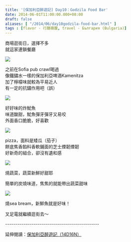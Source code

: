 ```yaml
---
title: '[保加利亞醉遊記] Day10：Godzila Food Bar'
date: 2014-06-01T11:00:00.000+08:00
draft: false
aliases: [ "/2014/06/day10godzila-food-bar.html" ]
tags : [flavor - 行膳積腹, travel - България (Bulgaria)]
---
```


商場逛街日，選擇不多  
就這家連鎖餐廳  

[![](https://4.bp.blogspot.com/-Tz3Hw7a2qMs/XDsVcJrmIbI/AAAAAAAAFXw/VbiQiSIjVcEn_wkr5GzX1q1kpsydhDpJQCLcBGAs/s640/14307502242_f8a3f91fae_z.jpg)](https://4.bp.blogspot.com/-Tz3Hw7a2qMs/XDsVcJrmIbI/AAAAAAAAFXw/VbiQiSIjVcEn_wkr5GzX1q1kpsydhDpJQCLcBGAs/s1600/14307502242_f8a3f91fae_z.jpg)

之前在Sofia pub crawl喝過  
像鐵鏽水一樣的保加利亞啤酒Kamenitza  
加了檸檬味就較為平易近人  
有一定的抗鏽作用吧（誤）  

[![](https://4.bp.blogspot.com/-xVzXbDiA8qc/XDsVngEEjhI/AAAAAAAAFX4/Y9qIAPK9_M4g8FBjHfO9pgq3SfrSH8AXwCLcBGAs/s640/14306058111_19bc285837_z.jpg)](https://4.bp.blogspot.com/-xVzXbDiA8qc/XDsVngEEjhI/AAAAAAAAFX4/Y9qIAPK9_M4g8FBjHfO9pgq3SfrSH8AXwCLcBGAs/s1600/14306058111_19bc285837_z.jpg)

好好味的炸魷魚  
味道酸甜，魷魚彈牙彈牙又易咬  
外面香口脆脆，好喜歡  

[![](https://4.bp.blogspot.com/-oEsR9y1ZlSU/XDsVsSisBZI/AAAAAAAAFYA/SuZ5pMOoYLk8-1LyiyFjYcU9I8qYs1JmACLcBGAs/s640/14306058951_fdf0e91386_z.jpg)](https://4.bp.blogspot.com/-oEsR9y1ZlSU/XDsVsSisBZI/AAAAAAAAFYA/SuZ5pMOoYLk8-1LyiyFjYcU9I8qYs1JmACLcBGAs/s1600/14306058951_fdf0e91386_z.jpg)

pizza，面料是矮瓜（茄子）  
餅底焦香餡料香軟鋪面的芝士煙韌煙韌  
好新奇的組合，卻沒有遺和感  

[![](https://3.bp.blogspot.com/-Jbya1pFsg78/XDsVxGlNlUI/AAAAAAAAFYE/cx3js8BUgroGI3C8u8RlBMxmsRwP2GoFACLcBGAs/s640/14122874187_aa39bba940_z.jpg)](https://3.bp.blogspot.com/-Jbya1pFsg78/XDsVxGlNlUI/AAAAAAAAFYE/cx3js8BUgroGI3C8u8RlBMxmsRwP2GoFACLcBGAs/s1600/14122874187_aa39bba940_z.jpg)

燒蔬菜，蔬菜新鮮好甜耶

簡單的炭燒味道，焦焦的就能帶出蔬菜甜味

[![](https://3.bp.blogspot.com/-Oxxc4RYCD8w/XDsV2MlFoPI/AAAAAAAAFYI/W7BCqoEdDfI_58zNwjwkKbgtKxzjPn6qgCLcBGAs/s640/14307518422_a28c0169e7_z.jpg)](https://3.bp.blogspot.com/-Oxxc4RYCD8w/XDsV2MlFoPI/AAAAAAAAFYI/W7BCqoEdDfI_58zNwjwkKbgtKxzjPn6qgCLcBGAs/s1600/14307518422_a28c0169e7_z.jpg)

燒sea bream，新鮮魚就是好味！

  

叉足電就繼續逛街去～  
  
\-----------------------------------------------  
  
延伸閱讀：[保加利亞醉遊記（14D16N）](http://www.hidie.net/2014/06/14d16n.html)